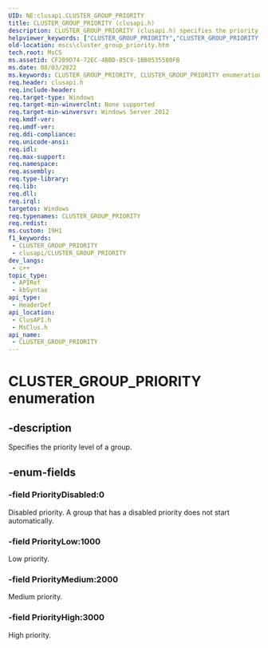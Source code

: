```yaml
---
UID: NE:clusapi.CLUSTER_GROUP_PRIORITY
title: CLUSTER_GROUP_PRIORITY (clusapi.h)
description: CLUSTER_GROUP_PRIORITY (clusapi.h) specifies the priority level of a group.
helpviewer_keywords: ["CLUSTER_GROUP_PRIORITY","CLUSTER_GROUP_PRIORITY enumeration [Failover Cluster]","PriorityDisabled","PriorityHigh","PriorityLow","PriorityMedium","clusapi/CLUSTER_GROUP_PRIORITY","clusapi/PriorityDisabled","clusapi/PriorityHigh","clusapi/PriorityLow","clusapi/PriorityMedium","msclus/CLUSTER_GROUP_PRIORITY","msclus/PriorityDisabled","msclus/PriorityHigh","msclus/PriorityLow","msclus/PriorityMedium","mscs.cluster_group_priority"]
old-location: mscs\cluster_group_priority.htm
tech.root: MsCS
ms.assetid: CF2B9D74-72EC-4BBD-85C9-1BB0535580FB
ms.date: 08/03/2022
ms.keywords: CLUSTER_GROUP_PRIORITY, CLUSTER_GROUP_PRIORITY enumeration [Failover Cluster], PriorityDisabled, PriorityHigh, PriorityLow, PriorityMedium, clusapi/CLUSTER_GROUP_PRIORITY, clusapi/PriorityDisabled, clusapi/PriorityHigh, clusapi/PriorityLow, clusapi/PriorityMedium, msclus/CLUSTER_GROUP_PRIORITY, msclus/PriorityDisabled, msclus/PriorityHigh, msclus/PriorityLow, msclus/PriorityMedium, mscs.cluster_group_priority
req.header: clusapi.h
req.include-header: 
req.target-type: Windows
req.target-min-winverclnt: None supported
req.target-min-winversvr: Windows Server 2012
req.kmdf-ver: 
req.umdf-ver: 
req.ddi-compliance: 
req.unicode-ansi: 
req.idl: 
req.max-support: 
req.namespace: 
req.assembly: 
req.type-library: 
req.lib: 
req.dll: 
req.irql: 
targetos: Windows
req.typenames: CLUSTER_GROUP_PRIORITY
req.redist: 
ms.custom: 19H1
f1_keywords:
 - CLUSTER_GROUP_PRIORITY
 - clusapi/CLUSTER_GROUP_PRIORITY
dev_langs:
 - c++
topic_type:
 - APIRef
 - kbSyntax
api_type:
 - HeaderDef
api_location:
 - ClusAPI.h
 - MsClus.h
api_name:
 - CLUSTER_GROUP_PRIORITY
---
```


# CLUSTER_GROUP_PRIORITY enumeration


## -description

Specifies the priority level of a group.

## -enum-fields

### -field PriorityDisabled:0

Disabled priority. A group that has a disabled priority does not start automatically.

### -field PriorityLow:1000

Low priority.

### -field PriorityMedium:2000

Medium priority.

### -field PriorityHigh:3000

High priority.

